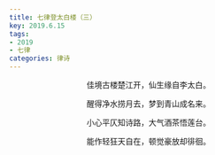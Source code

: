```yaml
---
title: 七律登太白楼（三）
key: 2019.6.15
tags: 
- 2019
- 七律
categories: 律诗
---
```


<p align="center">佳境古楼楚江开，仙生缘自李太白。
</p>
<p align="center">醒得净水捞月去，梦到青山成名来。
</p>
<p align="center">小心平仄知诗路，大气酒茶悟莲台。
</p>
<p align="center">能作轻狂天自在，顿觉豪放却徘徊。
</p>
